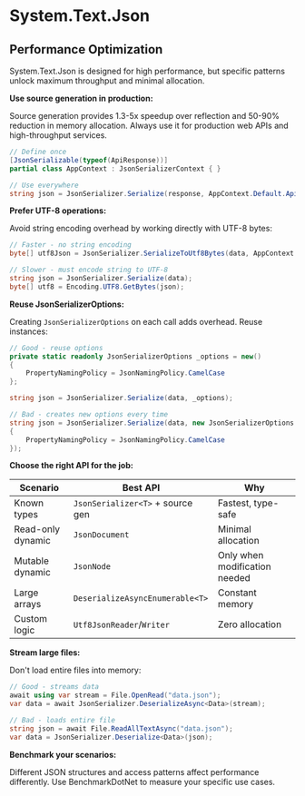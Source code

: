 # System.Text.Json
## Performance Optimization

System.Text.Json is designed for high performance, but specific patterns unlock maximum throughput and minimal allocation.

**Use source generation in production:**

Source generation provides 1.3-5x speedup over reflection and 50-90% reduction in memory allocation. Always use it for production web APIs and high-throughput services.

```csharp
// Define once
[JsonSerializable(typeof(ApiResponse))]
partial class AppContext : JsonSerializerContext { }

// Use everywhere
string json = JsonSerializer.Serialize(response, AppContext.Default.ApiResponse);
```

**Prefer UTF-8 operations:**

Avoid string encoding overhead by working directly with UTF-8 bytes:

```csharp
// Faster - no string encoding
byte[] utf8Json = JsonSerializer.SerializeToUtf8Bytes(data, AppContext.Default.Data);

// Slower - must encode string to UTF-8
string json = JsonSerializer.Serialize(data);
byte[] utf8 = Encoding.UTF8.GetBytes(json);
```

**Reuse JsonSerializerOptions:**

Creating `JsonSerializerOptions` on each call adds overhead. Reuse instances:

```csharp
// Good - reuse options
private static readonly JsonSerializerOptions _options = new()
{
    PropertyNamingPolicy = JsonNamingPolicy.CamelCase
};

string json = JsonSerializer.Serialize(data, _options);

// Bad - creates new options every time
string json = JsonSerializer.Serialize(data, new JsonSerializerOptions 
{ 
    PropertyNamingPolicy = JsonNamingPolicy.CamelCase 
});
```

**Choose the right API for the job:**

| Scenario | Best API | Why |
|----------|----------|-----|
| Known types | `JsonSerializer<T>` + source gen | Fastest, type-safe |
| Read-only dynamic | `JsonDocument` | Minimal allocation |
| Mutable dynamic | `JsonNode` | Only when modification needed |
| Large arrays | `DeserializeAsyncEnumerable<T>` | Constant memory |
| Custom logic | `Utf8JsonReader`/`Writer` | Zero allocation |

**Stream large files:**

Don't load entire files into memory:

```csharp
// Good - streams data
await using var stream = File.OpenRead("data.json");
var data = await JsonSerializer.DeserializeAsync<Data>(stream);

// Bad - loads entire file
string json = await File.ReadAllTextAsync("data.json");
var data = JsonSerializer.Deserialize<Data>(json);
```

**Benchmark your scenarios:**

Different JSON structures and access patterns affect performance differently. Use BenchmarkDotNet to measure your specific use cases.
